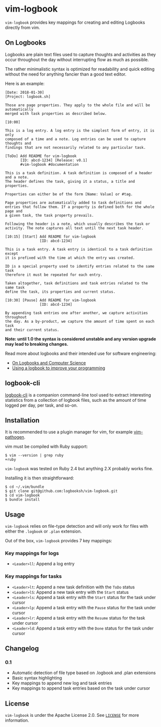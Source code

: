 # vim-logbook

`vim-logbook` provides key mappings for creating and editing Logbooks directly
from vim.

## On Logbooks

Logbooks are plain text files used to capture thoughts and activities as they
occur throughout the day without interrupting flow as much as possible.

The rather minimalistic syntax is optimized for readability and quick editing
without the need for anything fancier than a good text editor.

Here is an example:

```
[Date: 2018-01-30]
[Project: logbook.sh]

Those are page properties. They apply to the whole file and will be automatically
merged with task properties as described below.

[10:00]

This is a log entry. A log entry is the simplest form of entry, it is only
composed of a time and a note. Log entries can be used to capture thoughts and
findings that are not necessarily related to any particular task.

[ToDo] Add README for vim-logbook
       [ID: abcd-1234] [Release: v0.1]
       #vim-logbook #documentation

This is a task definition. A task definition is composed of a header and a note.
The header defines the task, giving it a status, a title and properties.

Properties can either be of the form [Name: Value] or #tag.

Page properties are automatically added to task definitions and
entries that follow them. If a property is defined both for the whole page and
a given task, the task property prevails.

Following the header is a note, which usually describes the task or
activity. The note captures all text until the next task header.

[10:15] [Start] Add README for vim-logbook
                [ID: abcd-1234]

This is a task entry. A task entry is identical to a task definition except
it is prefixed with the time at which the entry was created.

ID is a special property used to identify entries related to the same task
therefore it must be repeated for each entry.

Taken altogether, task definitions and task entries related to the same task
define the task, its properties and current status.

[10:30] [Pause] Add README for vim-logbook
                [ID: abcd-1234]

By appending task entries one after another, we capture activities throughout
the day. As a by-product, we capture the amount of time spent on each task
and their current status.
```

**Note: until 1.0 the syntax is considered unstable and any version upgrade may lead to breaking changes.**

Read more about logbooks and their intended use for software engineering:
- [On Logbooks and Computer Science](https://medium.com/@jlouis666/on-logbooks-e2380ab2f8f0)
- [Using a logbook to improve your programming](https://routley.io/tech/2017/11/23/logbook.html)

## logbook-cli

[logbook-cli](https://github.com/logbooksh/logbook-cli) is a companion
command-line tool used to extract interesting statistics from a collection of
logbook files, such as the amount of time logged per day, per task, and so-on.

## Installation

It is recommended to use a plugin manager for vim, for example
[vim-pathogen](https://github.com/tpope/vim-pathogen).

vim must be compiled with Ruby support:

```console
$ vim --version | grep ruby
+ruby
```

`vim-logbook` was tested on Ruby 2.4 but anything 2.X probably works fine.

Installing it is then straightforward:

```console
$ cd ~/.vim/bundle
$ git clone git@github.com:logbooksh/vim-logbook.git
$ cd vim-logbook
$ bundle install
```

## Usage

`vim-logbook` relies on file-type detection and will only work for files
with either the `.logbook` or `.plan` extension.

Out of the box, `vim-logbook` provides 7 key mappings:

### Key mappings for logs

  * `<Leader>ll`: Append a log entry

### Key mappings for tasks

  * `<Leader>lt`: Append a new task definition with the `ToDo` status
  * `<Leader>lS`: Append a new task entry with the `Start` status
  * `<Leader>ls`: Append a task entry with the `Start` status for the task under cursor
  * `<Leader>lp`: Append a task entry with the `Pause` status for the task under cursor
  * `<Leader>lr`: Append a task entry with the `Resume` status for the task under cursor
  * `<Leader>ld`: Append a task entry with the `Done` status for the task under cursor

## Changelog

### 0.1

  * Automatic detection of file type based on .logbook and .plan extensions
  * Basic syntax highlighting
  * Key mappings to append new log and task entries
  * Key mappings to append task entries based on the task under cursor

## License

`vim-logbook` is under the Apache License 2.0. See [`LICENSE`](LICENSE) for more
information.
